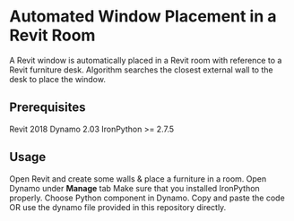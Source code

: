 # Automated Window Placement in a Revit Room

A Revit window is automatically placed in a Revit room with reference to a Revit furniture desk. Algorithm searches the closest external wall to the desk to place the window. 

## Prerequisites
Revit 2018
Dynamo 2.03
IronPython >= 2.7.5

## Usage
Open Revit and create some walls & place a furniture in a room.
Open Dynamo under **Manage** tab
Make sure that you installed IronPython properly.
Choose Python component in Dynamo.
Copy and paste the code OR use the dynamo file provided in this repository directly.
